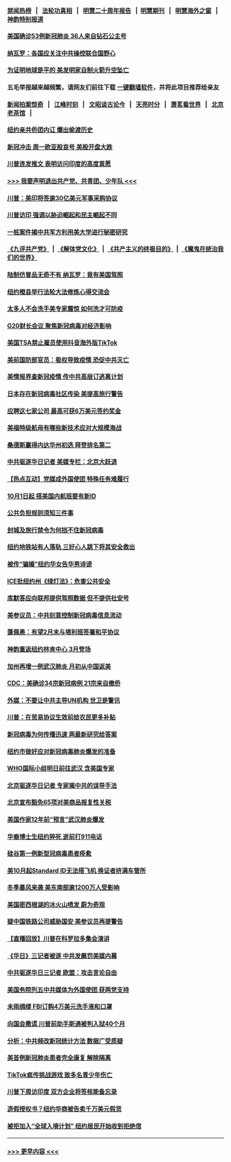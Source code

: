 #### [禁闻热榜](热点新闻.md?=0)  &nbsp;&nbsp;|&nbsp;&nbsp; [法轮功真相](https://github.com/gfw-breaker/truth/blob/master/README.md?=0) &nbsp;&nbsp;|&nbsp;&nbsp; [明慧二十周年报告](https://github.com/gfw-breaker/mh-reports/blob/master/README.md?=0) &nbsp;&nbsp;|&nbsp;&nbsp;[明慧期刊](https://github.com/gfw-breaker/mh-qikan) &nbsp;&nbsp;|&nbsp;&nbsp; [明慧海外之窗](https://github.com/gfw-breaker/mh-news/blob/master/README.md?=0) &nbsp;&nbsp;|&nbsp;&nbsp; [神韵特别报道](https://github.com/gfw-breaker/mh-news/blob/master/shenyun.md?=0)
#### [美国确诊53例新冠肺炎 36人来自钻石公主号](../pages/nsc412/n11892877.md?t=02250431) 
#### [纳瓦罗：各国应关注中共操控联合国野心](../pages/nsc412/n11892856.md?t=02250431) 
#### [为证明地球是平的 美发明家自制火箭升空坠亡](../pages/nsc412/n11892645.md?t=02250431) 
#### 五毛举报越来越频繁，请网友们前往下载 [一键翻墙软件](https://github.com/gfw-breaker/ssr-accounts)，并将此项目推荐给亲友
#### [新闻拍案惊奇](https://github.com/gfw-breaker/banned-news/blob/master/pages/link4.md) &nbsp;&nbsp;|&nbsp;&nbsp; [江峰时刻](https://github.com/gfw-breaker/banned-news/blob/master/pages/link4.md) &nbsp;&nbsp;|&nbsp;&nbsp; [文昭谈古论今](https://github.com/gfw-breaker/banned-news/blob/master/pages/link4.md) &nbsp;&nbsp;|&nbsp;&nbsp; [天亮时分](https://github.com/gfw-breaker/banned-news/blob/master/pages/link4.md) &nbsp;&nbsp;|&nbsp;&nbsp; [萧茗看世界](https://github.com/gfw-breaker/banned-news/blob/master/pages/link4.md) &nbsp;&nbsp;|&nbsp;&nbsp; [北京老茶馆](https://github.com/gfw-breaker/banned-news/blob/master/pages/link4.md) &nbsp;&nbsp;|&nbsp;&nbsp; 
#### [纽约亲共侨团内讧 爆出偷渡历史](../pages/nsc412/n11891235.md?t=02250431) 
#### [新冠冲击 周一欧亚股哀号 美股开盘大跌](../pages/nsc412/n11892648.md?t=02250431) 
#### [川普连发推文 表明访问印度的高度意愿](../pages/nsc412/n11891927.md?t=02250431) 
#### [>>> 我要声明退出共产党、共青团、少年队 <<<](https://github.com/begood0513/goodnews/blob/master/quit/letter.md) 
#### [川普：美印将签逾30亿美元军事采购协议](../pages/nsc412/n11892494.md?t=02250431) 
#### [川普访印 强调以胁迫崛起和民主崛起不同](../pages/nsc412/n11891855.md?t=02250431) 
#### [一桩案件揭中共军方利用美大学进行秘密研究](../pages/nsc412/n11891206.md?t=02250431) 
#### [《九评共产党》](https://github.com/begood0513/9ping.md/blob/master/README.md) &nbsp;|&nbsp; [《解体党文化》](../../../../jtdwh.md/blob/master/README.md)  &nbsp;|&nbsp; [《共产主义的终极目的》](../../../../gczydzjmd.md/blob/master/README.md) &nbsp;|&nbsp; [《魔鬼在统治我们的世界》](../../../../mgztzwmdsj.md/blob/master/README.md) 
#### [陆制仿冒品无奇不有 纳瓦罗：竟有美国驾照](../pages/nsc412/n11890953.md?t=02250431) 
#### [纽约橙县举行法轮大法修炼心得交流会](../pages/nsc412/n11890760.md?t=02250431) 
#### [太多人不会洗手美专家震惊 如何洗才可防疫](../pages/nsc412/n11875866.md?t=02250431) 
#### [G20财长会议 聚焦新冠病毒对经济影响](../pages/nsc412/n11890400.md?t=02250431) 
#### [美国TSA禁止雇员使用抖音海外版TikTok](../pages/nsc412/n11890500.md?t=02250431) 
#### [美前国防部官员：极权导致疫情 恐促中共灭亡](../pages/nsc412/n11889092.md?t=02250431) 
#### [美情报界查新冠疫情 传中共高层订逃离计划](../pages/nsc412/n11888161.md?t=02250431) 
#### [日本存在新冠病毒社区传染 美提高旅行警告](../pages/nsc412/n11889917.md?t=02250431) 
#### [应聘这七家公司 最高可获6万美元签约奖金](../pages/nsc412/n11879446.md?t=02250431) 
#### [美福特级航母有哪些新技术应对大规模海战](../pages/nsc412/n11882087.md?t=02250431) 
#### [桑德斯赢得内达华州初选 拜登排名第二](../pages/nsc412/n11888760.md?t=02250431) 
#### [中共驱逐华日记者 美媒专栏：北京大跃退](../pages/nsc412/n11888453.md?t=02250431) 
#### [【热点互动】党媒成外国使团 特殊任务难履行](../pages/nsc412/n11888306.md?t=02250431) 
#### [10月1日起 搭美国内航班要有新ID](../pages/nsc412/n11888243.md?t=02250431) 
#### [公共负担规则须知三件事](../pages/nsc412/n11888123.md?t=02250431) 
#### [封城及旅行禁令为何挡不住新冠病毒](../pages/nsc412/n11888067.md?t=02250431) 
#### [纽约地铁站有人落轨   三好心人跳下将其安全救出](../pages/nsc412/n11888088.md?t=02250431) 
#### [被传“骗婚”纽约华女告华男诽谤](../pages/nsc412/n11887303.md?t=02250431) 
#### [ICE批纽约州《绿灯法》：危害公共安全](../pages/nsc412/n11887285.md?t=02250431) 
#### [库默答应向联邦提供驾照数据 但不提供社安号](../pages/nsc412/n11887269.md?t=02250431) 
#### [美参议员：中共刻意控制新冠病毒信息流动](../pages/nsc412/n11887949.md?t=02250431) 
#### [蓬佩奥：有望2月末与塔利班签署和平协议](../pages/nsc412/n11887248.md?t=02250431) 
#### [神韵重返纽约林肯中心 3月登场](../pages/nsc412/n11885013.md?t=02250431) 
#### [加州再增一例武汉肺炎 月初从中国返美](../pages/nsc412/n11886929.md?t=02250431) 
#### [CDC：美确诊34宗新冠病例 21宗来自撤侨](../pages/nsc412/n11886795.md?t=02250431) 
#### [外媒：不要让中共主导UN机构 世卫是警讯](../pages/nsc412/n11886401.md?t=02250431) 
#### [川普：在贸易协议生效前给农民更多补贴](../pages/nsc412/n11886549.md?t=02250431) 
#### [新冠病毒为何传播迅速 两最新研究给答案](../pages/nsc412/n11886505.md?t=02250431) 
#### [纽约市做好应对新冠病毒肺炎爆发的准备](../pages/nsc412/n11885019.md?t=02250431) 
#### [WHO国际小组明日前往武汉 含美国专家](../pages/nsc412/n11886380.md?t=02250431) 
#### [北京驱逐华日记者 专家揭中共的误导手法](../pages/nsc412/n11886124.md?t=02250431) 
#### [北京宣布豁免65项对美商品报复性关税](../pages/nsc412/n11885960.md?t=02250431) 
#### [美国作家12年前“预言”武汉肺炎爆发](../pages/nsc412/n11885487.md?t=02250431) 
#### [华裔博士生纽约猝死  逝前打911电话](../pages/nsc412/n11885007.md?t=02250431) 
#### [硅谷第一例新型冠病毒患者痊愈](../pages/nsc412/n11885163.md?t=02250431) 
#### [美10月起Standard ID无法搭飞机  换证者挤满车管所](../pages/nsc412/n11885036.md?t=02250431) 
#### [冬季暴风来袭 美东南部逾1200万人受影响](../pages/nsc412/n11884620.md?t=02250431) 
#### [美国密西根湖的冰火山喷发 蔚为奇观](../pages/nsc412/n11884842.md?t=02250431) 
#### [疑中国铁路公司威胁国安 美参议员再提警告](../pages/nsc412/n11884300.md?t=02250431) 
#### [【直播回放】川普在科罗拉多集会演讲](../pages/nsc412/n11883640.md?t=02250431) 
#### [《华日》三记者被逐 中共发飙罚美媒内幕](../pages/nsc412/n11884184.md?t=02250431) 
#### [中共驱逐华日三记者 欧盟：攻击言论自由](../pages/nsc412/n11884179.md?t=02250431) 
#### [美国务院列五中共媒体为外国使团 获两党支持](../pages/nsc412/n11883954.md?t=02250431) 
#### [未雨绸缪 FBI订购4万美元洗手液和口罩](../pages/nsc412/n11883960.md?t=02250431) 
#### [向国会撒谎 川普前助手斯通被判入狱40个月](../pages/nsc412/n11883930.md?t=02250431) 
#### [分析：中共频改新冠统计方法 数据广受质疑](../pages/nsc412/n11883875.md?t=02250431) 
#### [美首例新冠肺炎患者完全康复 解除隔离](../pages/nsc412/n11883754.md?t=02250431) 
#### [TikTok疯传挑战游戏 致多名青少年伤亡](../pages/nsc412/n11883598.md?t=02250431) 
#### [川普下周访印度 双方企业将签核能备忘录](../pages/nsc412/n11883604.md?t=02250431) 
#### [造假授权书？纽约华商被告卖千万美元假货](../pages/nsc412/n11882429.md?t=02250431) 
#### [被拒加入“全球入境计划”  纽约居民开始收到拒绝信](../pages/nsc412/n11882417.md?t=02250431) 

----
#### [ >>> 更早内容 <<< ](../indexes/nsc412-earlier.md)
